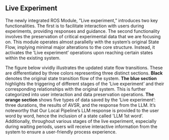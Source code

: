 ## Live Experiment
The newly integrated ROS Module, ”Live experiment,” introduces two key functionalities.
The first is to facilitate interaction with users during experiments, providing responses
and guidance. The second functionality involves the preservation of critical experimental
data that we are focusing on. This module operates almost parallelly with the system’s
original State Flow, implying minimal major alterations to the core structure. Instead, it
activates the ’Live experiment’ operations upon reaching certain states within the existing
system. 

The figure below vividly illustrates the updated state flow transitions. These are
differentiated by three colors representing three distinct sections. **Black** denotes the
original state transition flow of the system. **The blue section** highlights the triggering
of different stages of the ’Live experiment’ and their corresponding relationships with the
original system. This is further categorized into user interaction and data preservation
operations. **The orange section** shows five types of data saved by the ‘Live experiment’:
three durations, the results of AVSR, and the response from the LLM. It’s noteworthy
that Our Local Pipeline’s LLM response is provided to the user word by word, hence
the inclusion of a state called ’LLM 1st word’. Additionally, throughout various stages
of the live experiment, especially during waiting periods, users will receive interactive
information from the system to ensure a user-friendly process experience.
